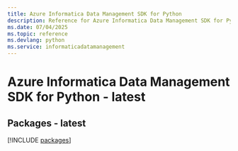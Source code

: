 ```yaml
---
title: Azure Informatica Data Management SDK for Python
description: Reference for Azure Informatica Data Management SDK for Python
ms.date: 07/04/2025
ms.topic: reference
ms.devlang: python
ms.service: informaticadatamanagement
---
```

# Azure Informatica Data Management SDK for Python - latest
## Packages - latest
[!INCLUDE [packages](informatica-data-management-index.md)]